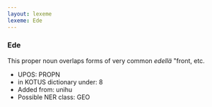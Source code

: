 ```yaml
---
layout: lexeme
lexeme: Ede
---
```


###  Ede

This proper noun overlaps forms of very common *edellä* "front, etc.
* UPOS:  PROPN
* in KOTUS dictionary under:  8
* Added from:  unihu
* Possible NER class:  GEO

